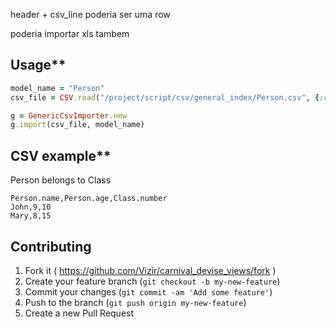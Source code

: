 header + csv_line poderia ser uma row

poderia importar xls tambem


## Usage**

```ruby
model_name = "Person"
csv_file = CSV.read("/project/script/csv/general_index/Person.csv", {:col_sep => ",", :headers => true} )

g = GenericCsvImporter.new
g.import(csv_file, model_name)
```


## CSV example**

Person belongs to Class

```
Person.name,Person.age,Class.number
John,9,10
Mary,8,15
```



## Contributing

1. Fork it ( https://github.com/Vizir/carnival_devise_views/fork )
2. Create your feature branch (`git checkout -b my-new-feature`)
3. Commit your changes (`git commit -am 'Add some feature'`)
4. Push to the branch (`git push origin my-new-feature`)
5. Create a new Pull Request
